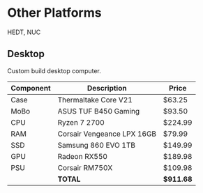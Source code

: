 # Other Platforms

HEDT, NUC


## Desktop

Custom build desktop computer.

| Component | Description                | Price      |
|-----------|----------------------------|------------|
| Case      | Thermaltake Core V21       | $63.25     |
| MoBo      | ASUS TUF B450 Gaming       | $93.50     |
| CPU       | Ryzen 7 2700               | $224.99    |
| RAM       | Corsair Vengeance LPX 16GB | $79.99     |
| SSD       | Samsung 860 EVO 1TB        | $149.99    |
| GPU       | Radeon RX550               | $189.98    |
| PSU       | Corsair RM750X             | $109.98    |
|           | **TOTAL**                  | **$911.68** |